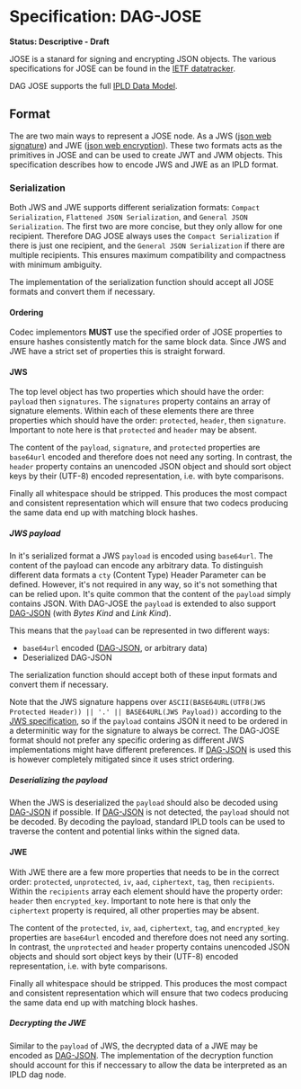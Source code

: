 # Specification: DAG-JOSE

**Status: Descriptive - Draft**

JOSE is a stanard for signing and encrypting JSON objects. The various specifications for JOSE can be found in the [IETF datatracker](https://datatracker.ietf.org/wg/jose/documents/). 

DAG JOSE supports the full [IPLD Data Model](../data-model-layer/data-model.md).

## Format

The are two main ways to represent a JOSE node. As a JWS ([json web signature](https://datatracker.ietf.org/doc/rfc7515/?include_text=1)) and JWE ([json web encryption](https://datatracker.ietf.org/doc/rfc7516/?include_text=1)). These two formats  acts as the primitives in JOSE and can be used to create JWT and JWM objects. This specification describes how to encode JWS and JWE as an IPLD format.

### Serialization

Both JWS and JWE supports different serialization formats: `Compact Serialization`, `Flattened JSON Serialization`, and `General JSON Serialization`. The first two are more concise, but they only allow for one recipient. Therefore DAG JOSE always uses the `Compact Serialization` if there is just one recipient, and the `General JSON Serialization` if there are multiple recipients. This ensures maximum compatibility and compactness with minimum ambiguity. 

The implementation of the serialization function should accept all JOSE formats and convert them if necessary.

#### Ordering

Codec implementors **MUST** use the specified order of JOSE properties to ensure hashes consistently match for the same block data. Since JWS and JWE have a strict set of properties this is straight forward.

#### JWS

The top level object has two properties which should have the order: `payload` then `signatures`. The `signatures` property contains an array of signature elements. Within each of these elements there are three properties which should have the order: `protected`, `header`, then `signature`. Important to note here is that `protected` and `header` may be absent.

The content of the `payload`, `signature`, and `protected` properties are `base64url` encoded and therefore does not need any sorting. In contrast, the `header` property contains an unencoded JSON object and should sort object keys by their (UTF-8) encoded representation, i.e. with byte comparisons.

Finally all whitespace should be stripped. This produces the most compact and consistent representation which will ensure that two codecs producing the same data end up with matching block hashes.

##### JWS payload

In it's serialized format a JWS `payload` is encoded using `base64url`. The content of the payload can encode any arbitrary data. To distinguish different data formats a `cty` (Content Type) Header Parameter can be defined. However, it's not required in any way, so it's not something that can be relied upon. It's quite common that the content of the `payload` simply contains JSON. With DAG-JOSE the `payload` is extended to also support [DAG-JSON](./dag-json.md) (with *Bytes Kind* and *Link Kind*). 

This means that the `payload` can be represented in two different ways:

* `base64url` encoded ([DAG-JSON](./dag-json.md), or arbitrary data)
* Deserialized DAG-JSON

The serialization function should accept both of these input formats and convert them if necessary.

Note that the JWS signature happens over `ASCII(BASE64URL(UTF8(JWS Protected Header)) || '.' || BASE64URL(JWS Payload))` according to the [JWS specification](https://datatracker.ietf.org/doc/rfc7515/?include_text=1), so if the `payload` contains JSON it need to be ordered in a determinitic way for the signature to always be correct. The DAG-JOSE format should not prefer any specific ordering as different JWS implementations might have different preferences. If [DAG-JSON](./dag-json.md) is used this is however completely mitigated since it uses strict ordering.

##### Deserializing the payload

When the JWS is deserialized the `payload` should also be decoded using [DAG-JSON](./dag-json.md) if possible. If [DAG-JSON](./dag-json.md) is not detected, the `payload` should not be decoded. By decoding the payload, standard IPLD tools can be used to traverse the content and potential links within the signed data.

#### JWE

With JWE there are a few more properties that needs to be in the correct order: `protected`, `unprotected`, `iv`, `aad`, `ciphertext`, `tag`, then `recipients`. Within the `recipients` array each element should have the property order: `header` then `encrypted_key`. Important to note here is that only the `ciphertext` property is required, all other properties may be absent.

The content of the `protected`, `iv`, `aad`, `ciphertext`, `tag`, and `encrypted_key` properties are `base64url` encoded and therefore does not need any sorting. In contrast, the `unprotected` and `header` property contains unencoded JSON objects and should sort object keys by their (UTF-8) encoded representation, i.e. with byte comparisons.

Finally all whitespace should be stripped. This produces the most compact and consistent representation which will ensure that two codecs producing the same data end up with matching block hashes.

##### Decrypting the JWE

Similar to the `payload` of JWS, the decrypted data of a JWE may be encoded as [DAG-JSON](./dag-json.md). The implementation of the decryption function should account for this if neccessary to allow the data be interpreted as an IPLD dag node. 

